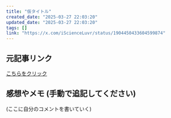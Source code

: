 ```yaml
---
title: "仮タイトル"
created_date: "2025-03-27 22:03:20"
updated_date: "2025-03-27 22:03:20"
tags: []
link: "https://x.com/iScienceLuvr/status/1904450433604599874"
---
```

## 元記事リンク
[こちらをクリック](https://x.com/iScienceLuvr/status/1904450433604599874)

## 感想やメモ (手動で追記してください)
(ここに自分のコメントを書いていく)
